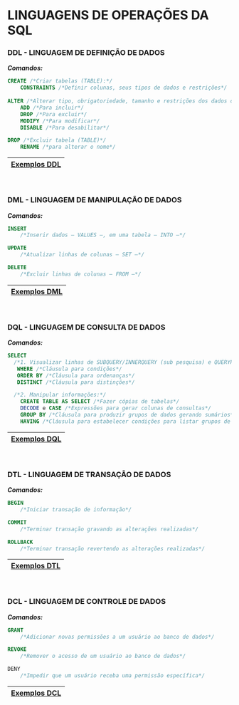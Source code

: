 # **LINGUAGENS DE OPERAÇÕES DA SQL**

### **DDL - LINGUAGEM DE DEFINIÇÃO DE DADOS**

***Comandos:*** 
```sql
CREATE /*Criar tabelas (TABLE):*/
    CONSTRAINTS /*Definir colunas, seus tipos de dados e restrições*/
    
ALTER /*Alterar tipo, obrigatoriedade, tamanho e restrições dos dados de tabelas:*/
    ADD /*Para incluir*/
    DROP /*Para excluir*/
    MODIFY /*Para modificar*/
    DISABLE /*Para desabilitar*/

DROP /*Excluir tabela (TABLE)*/
    RENAME /*para alterar o nome*/
```

| <a href="https://github.com/LoukasLoukanos/Ciencia-da-Computacao/blob/master/Complementar%20-%20SQL%20e%20PLSQL%20(Did%C3%A1tico)/DDL.sql">Exemplos DDL</a> |
|:-:|

</br>

### **DML - LINGUAGEM DE MANIPULAÇÃO DE DADOS**

***Comandos:***
```sql
INSERT
    /*Inserir dados — VALUES —, em uma tabela — INTO —*/

UPDATE
    /*Atualizar linhas de colunas — SET —*/

DELETE
    /*Excluir linhas de colunas — FROM —*/
```

| <a href="https://github.com/LoukasLoukanos/Ciencia-da-Computacao/blob/master/Complementar%20-%20SQL%20e%20PLSQL%20(Did%C3%A1tico)/DML.sql">Exemplos DML</a> |
|:-:|

</br>

### **DQL - LINGUAGEM DE CONSULTA DE DADOS**

***Comandos:***
```sql
SELECT 
  /*1. Visualizar linhas de SUBQUERY/INNERQUERY (sub pesquisa) e QUERYPRINCIPAL/OUTERQUERY (pesquisa principal):*/
   WHERE /*Cláusula para condições*/
   ORDER BY /*Cláusula para ordenanças*/
   DISTINCT /*Cláusula para distinções*/

  /*2. Manipular informações:*/
    CREATE TABLE AS SELECT /*Fazer cópias de tabelas*/
    DECODE e CASE /*Expressões para gerar colunas de consultas*/
    GROUP BY /*Cláusula para produzir grupos de dados gerando sumários*/
    HAVING /*Cláusula para estabelecer condições para listar grupos de dados*/
```

| <a href="https://github.com/LoukasLoukanos/Ciencia-da-Computacao/blob/master/Complementar%20-%20SQL%20e%20PLSQL%20(Did%C3%A1tico)/DQL.sql">Exemplos DQL</a> |
|:-:|

</br>

### **DTL - LINGUAGEM DE TRANSAÇÃO DE DADOS**

***Comandos:***
```sql
BEGIN 
    /*Iniciar transação de informação*/

COMMIT 
    /*Terminar transação gravando as alterações realizadas*/

ROLLBACK 
    /*Terminar transação revertendo as alterações realizadas*/
```

| <a href="https://github.com/LoukasLoukanos/Ciencia-da-Computacao/blob/master/Complementar%20-%20SQL%20e%20PLSQL%20(Did%C3%A1tico)/DTL.sql">Exemplos DTL</a> |
|:-:|

</br>

### **DCL - LINGUAGEM DE CONTROLE DE DADOS**

***Comandos:***
```sql
GRANT
    /*Adicionar novas permissões a um usuário ao banco de dados*/

REVOKE
    /*Remover o acesso de um usuário ao banco de dados*/

DENY
    /*Impedir que um usuário receba uma permissão específica*/
```

| <a href="https://github.com/LoukasLoukanos/Ciencia-da-Computacao/blob/master/Complementar%20-%20SQL%20e%20PLSQL%20(Did%C3%A1tico)/DCL.sql">Exemplos DCL</a> |
|:-:|
